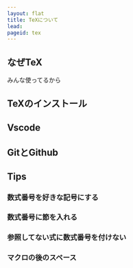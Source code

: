 ```yaml
---
layout: flat
title: TeXについて
lead:
pageid: tex
---
```

## なぜTeX

みんな使ってるから

## TeXのインストール

## Vscode

## GitとGithub

## Tips

### 数式番号を好きな記号にする

### 数式番号に節を入れる

### 参照してない式に数式番号を付けない

### マクロの後のスペース


